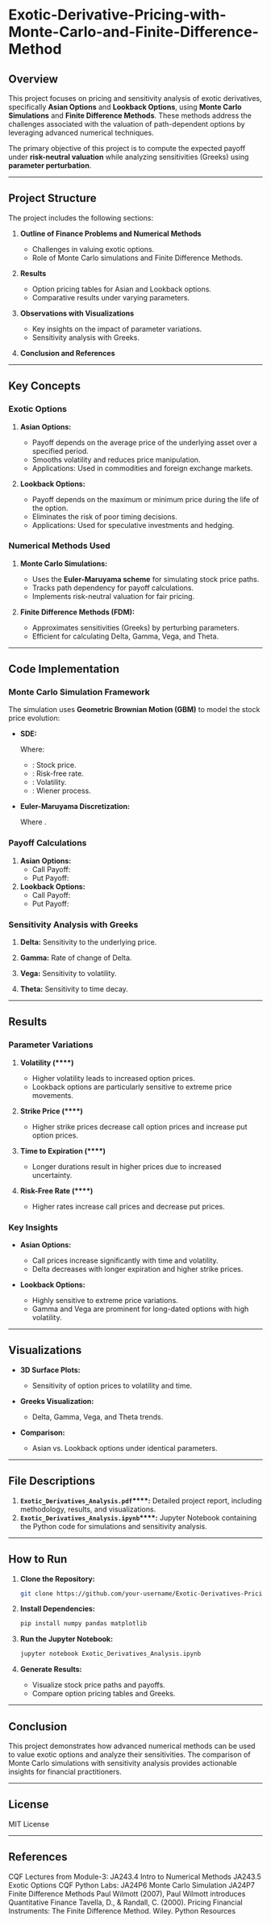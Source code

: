 # Exotic-Derivative-Pricing-with-Monte-Carlo-and-Finite-Difference-Method

## Overview

This project focuses on pricing and sensitivity analysis of exotic derivatives, specifically **Asian Options** and **Lookback Options**, using **Monte Carlo Simulations** and **Finite Difference Methods**. These methods address the challenges associated with the valuation of path-dependent options by leveraging advanced numerical techniques.

The primary objective of this project is to compute the expected payoff under **risk-neutral valuation** while analyzing sensitivities (Greeks) using **parameter perturbation**.

---

## Project Structure

The project includes the following sections:

1. **Outline of Finance Problems and Numerical Methods**

   - Challenges in valuing exotic options.
   - Role of Monte Carlo simulations and Finite Difference Methods.

2. **Results**

   - Option pricing tables for Asian and Lookback options.
   - Comparative results under varying parameters.

3. **Observations with Visualizations**

   - Key insights on the impact of parameter variations.
   - Sensitivity analysis with Greeks.

4. **Conclusion and References**

---

## Key Concepts

### Exotic Options

1. **Asian Options:**

   - Payoff depends on the average price of the underlying asset over a specified period.
   - Smooths volatility and reduces price manipulation.
   - Applications: Used in commodities and foreign exchange markets.

2. **Lookback Options:**

   - Payoff depends on the maximum or minimum price during the life of the option.
   - Eliminates the risk of poor timing decisions.
   - Applications: Used for speculative investments and hedging.

### Numerical Methods Used

1. **Monte Carlo Simulations:**

   - Uses the **Euler-Maruyama scheme** for simulating stock price paths.
   - Tracks path dependency for payoff calculations.
   - Implements risk-neutral valuation for fair pricing.

2. **Finite Difference Methods (FDM):**

   - Approximates sensitivities (Greeks) by perturbing parameters.
   - Efficient for calculating Delta, Gamma, Vega, and Theta.

---

## Code Implementation

### Monte Carlo Simulation Framework

The simulation uses **Geometric Brownian Motion (GBM)** to model the stock price evolution:

- **SDE:**


  Where:

  - : Stock price.
  - : Risk-free rate.
  - : Volatility.
  - : Wiener process.

- **Euler-Maruyama Discretization:**


  Where .

### Payoff Calculations

1. **Asian Options:**
   - Call Payoff:&#x20;
   - Put Payoff:&#x20;
2. **Lookback Options:**
   - Call Payoff:&#x20;
   - Put Payoff:&#x20;

### Sensitivity Analysis with Greeks

1. **Delta:** Sensitivity to the underlying price.


2. **Gamma:** Rate of change of Delta.


3. **Vega:** Sensitivity to volatility.


4. **Theta:** Sensitivity to time decay.


---

## Results

### Parameter Variations

1. **Volatility (****)**

   - Higher volatility leads to increased option prices.
   - Lookback options are particularly sensitive to extreme price movements.

2. **Strike Price (****)**

   - Higher strike prices decrease call option prices and increase put option prices.

3. **Time to Expiration (****)**

   - Longer durations result in higher prices due to increased uncertainty.

4. **Risk-Free Rate (****)**

   - Higher rates increase call prices and decrease put prices.

### Key Insights

- **Asian Options:**

  - Call prices increase significantly with time and volatility.
  - Delta decreases with longer expiration and higher strike prices.

- **Lookback Options:**

  - Highly sensitive to extreme price variations.
  - Gamma and Vega are prominent for long-dated options with high volatility.

---

## Visualizations

- **3D Surface Plots:**

  - Sensitivity of option prices to volatility and time.

- **Greeks Visualization:**

  - Delta, Gamma, Vega, and Theta trends.

- **Comparison:**

  - Asian vs. Lookback options under identical parameters.

---

## File Descriptions

1. **`Exotic_Derivatives_Analysis.pdf`****:** Detailed project report, including methodology, results, and visualizations.
2. **`Exotic_Derivatives_Analysis.ipynb`****:** Jupyter Notebook containing the Python code for simulations and sensitivity analysis.

---

## How to Run

1. **Clone the Repository:**

   ```bash
   git clone https://github.com/your-username/Exotic-Derivatives-Pricing.git
   ```

2. **Install Dependencies:**

   ```bash
   pip install numpy pandas matplotlib
   ```

3. **Run the Jupyter Notebook:**

   ```bash
   jupyter notebook Exotic_Derivatives_Analysis.ipynb
   ```

4. **Generate Results:**

   - Visualize stock price paths and payoffs.
   - Compare option pricing tables and Greeks.

---

## Conclusion

This project demonstrates how advanced numerical methods can be used to value exotic options and analyze their sensitivities. The comparison of Monte Carlo simulations with sensitivity analysis provides actionable insights for financial practitioners.

---

## License

MIT License

---

## References


CQF Lectures from Module-3:
JA243.4 Intro to Numerical Methods
JA243.5 Exotic Options
CQF Python Labs:
JA24P6 Monte Carlo Simulation
JA24P7 Finite Difference Methods
Paul Wilmott (2007), Paul Wilmott introduces Quantitative Finance
Tavella, D., & Randall, C. (2000). Pricing Financial Instruments: The Finite
Difference Method. Wiley.
Python Resources
